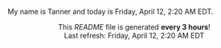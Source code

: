 My name is Tanner and today is Friday, April 12, 2:20 AM EDT.

<p align="center">This <i>README</i> file is generated <b>every 3 hours</b>!</br>Last refresh: Friday, April 12, 2:20 AM EDT<br /></p>
